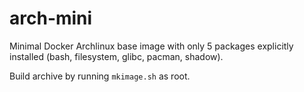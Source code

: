 arch-mini
=========

Minimal Docker Archlinux base image with only 5 packages explicitly installed (bash, filesystem, glibc, pacman, shadow).

Build archive by running `mkimage.sh` as root.
